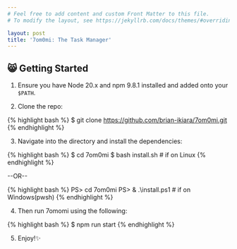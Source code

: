 ```yaml
---
# Feel free to add content and custom Front Matter to this file.
# To modify the layout, see https://jekyllrb.com/docs/themes/#overriding-theme-defaults

layout: post
title: '7om0mi: The Task Manager'
---
```


## 😸 Getting Started

1. Ensure you have Node 20.x and npm 9.8.1 installed and added onto your `$PATH`.

2. Clone the repo:

{% highlight bash %}
$ git clone https://github.com/brian-ikiara/7om0mi.git
{% endhighlight %}

3. Navigate into the directory and install the dependencies:

{% highlight bash %}
$ cd 7om0mi
$ bash install.sh # if on Linux
{% endhighlight %}

--OR--

{% highlight bash %}
PS> cd 7om0mi
PS> & .\install.ps1 # if on Windows(pwsh) 
{% endhighlight %}

4. Then run 7omomi using the following:

{% highlight bash %}
$ npm run start
{% endhighlight %}

5. Enjoy!✨
